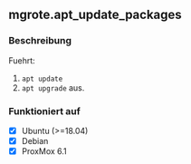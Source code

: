 ## mgrote.apt_update_packages

### Beschreibung
Fuehrt:
1. `apt update`
2. `apt upgrade`
aus.

### Funktioniert auf
- [x] Ubuntu (>=18.04)
- [x] Debian
- [x] ProxMox 6.1
